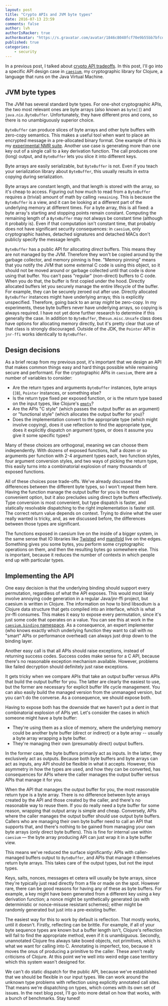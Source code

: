 ```yaml
---
layout: post
title: "Crypto APIs and JVM byte types"
date: 2016-07-13 23:59
comments: false
author: lvh
authorIsRacker: true
authorAvatar: "https://s.gravatar.com/avatar/1846c8040fcf70e9b55bb7bfcdb78bc4"
published: true
categories:
    - security
---
```


In a previous post, I talked about [crypto API tradeoffs][tradeoffs]. In this
post, I'll go into a specific API design case in [`caesium`][caesium], my
cryptographic library for Clojure, a language that runs on the Java Virtual
Machine.

<!-- more -->

## JVM byte types

The JVM has several standard byte types. For one-shot cryptographic APIs, the
two most relevant ones are byte arrays (also known as `byte[]`) and
`java.nio.ByteBuffer`.  Unfortunately, they have different pros and cons, so
there is no unambiguously superior choice.

`ByteBuffer` can produce slices of byte arrays and other byte buffers
with zero-copy semantics. This makes a useful tool when want to place
an encrypted message in a pre-allocated binary format. One example of
this is my [experimental NMR suite][magicnonce]. Another use case is
generating more than one key out of a single call to a key derivation
function. The call produces one (long) output, and `ByteBuffer` lets
you slice it into different keys.

Byte arrays are easily serializable, but `ByteBuffer` is not. Even if you
teach your serialization library about `ByteBuffer`, this usually results in
extra copying during serialization.

Byte arrays are constant length, and that length is stored with the array, so
it's cheap to access. Figuring out how much to read from a `ByteBuffer`
requires a (trivial) amount of math by calling `remaining`. This is because
the `ByteBuffer` is a view, and it can be looking at a different part of the
underlying memory at different times. For a byte array, this is all fixed: a
byte array's starting and stopping points remain constant. Computing the
remaining length of a `ByteBuffer` may not always be constant time (although
it probably is). Even if that computation isn't constant time, that probably
does not have significant security consequences: in `caesium`, only
cryptographic hashes, detached signatures and detached MACs don't publicly
specify the message length.

`ByteBuffer` has a public API for allocating *direct* buffers. This means they
are not managed by the JVM. Therefore they won't be copied around by the
garbage collector, and memory pinning is free. "Memory pinning" means that you
notify the JVM that some external C code is using this object, so it should
not be moved around or garbage collected until that code is done using that
buffer. You can't pass "regular" (non-direct) buffers to C code. When you do
that, the buffer is first copied under the hood. Directly allocated buffers
let you securely manage the entire lifecycle of the buffer. For example, they
can be securely zeroed out after use. Directly allocated `ByteBuffer`
instances might have underlying arrays; this is explicitly unspecified.
Therefore, going back to an array _might_ be zero-copy. In my experiments,
these byte buffers never have underlying arrays, so copying is always
required. I have not yet done further research to determine if this generally
the case. In addition to `ByteBuffer`, the`sun.misc.Unsafe` class does have
options for allocating memory directly, but it's pretty clear that use of that
class is strongly discouraged. Outside of the JDK, the `Pointer` API in
`jnr-ffi` works identically to `ByteBuffer`.

## Design decisions

As a brief recap from my previous post, it's important that we design an API
that makes common things easy and hard things possible while remaining secure
and performant. For the cryptographic APIs in `caesium`, there are a number of
variables to consider:

 * Are the return types and arguments `ByteBuffer` instances, byte arrays
   (`[B`), `Pointer` instances, or something else?
 * Is the return type fixed per exposed function, or is the return
   type based on the input types, like Clojure's [`empty`][clj-empty]?
 * Are the APIs "C style" (which passes the output buffer as an argument) or
   "functional style" (which allocates the output buffer for you)?
 * Does the implementation convert to the appropriate type (which might
   involve copying), does it use reflection to find the appropriate type, does
   it explicitly dispatch on argument types, or does it assume you give
   it some specific types?

Many of these choices are orthogonal, meaning we can choose them
independently. With dozens of exposed functions, half a dozen or so arguments
per function with 2-4 argument types each, two function styles, four argument
conversion styles, and two ways of picking the return type, this easily turns
into a combinatorial explosion of many thousands of exposed functions.

All of these choices pose trade-offs. We've already discussed the differences
between the different byte types, so I won't repeat them here. Having the
function manage the output buffer for you is the most convenient option, but
it also precludes using direct byte buffers effectively. Type conversion is
most convenient, but type dispatch is faster, and statically resolvable
dispatching to the right implementation is faster still. The correct return
value depends on context. Trying to divine what the user really wanted is
tricky, and, as we discussed before, the differences between those types are
significant.

The functions exposed in caesium live on the inside of a bigger system, in the
same sense that IO libraries like [Twisted][twisted] and [manifold][manifold]
live on the edges. Something gives you some bytes, you perform some
cryptographic operations on them, and then the resulting bytes go somewhere
else. This is important, because it reduces the number of contexts in which
people end up with particular types.

## Implementing the API

One easy decision is that the underlying binding should support every
permutation, regardless of what the API exposes. This would most likely
involve annoying code generation in a regular Java/jnr-ffi project, but
caesium is written in Clojure. The information on how to bind libsodium is a
Clojure data structure that gets compiled into an interface, which is what
jnr-ffi consumes. This makes it easy to expose every permutation, since it's
just some code that operates on a value. You can see this at work in the
[`caesium.binding` namespace][binding]. As a consequence, an expert
implementer (who knows exactly which underlying function they want to call
with no "smart" APIs or performance overhead) can always just drop down to the
binding layer.

Another easy call is that all APIs should raise exceptions, instead of
returning success codes. Success codes make sense for a C API, because there's
no reasonable exception mechanism available. However, problems like failed
decryption should definitely just raise exceptions.

It gets tricky when we compare APIs that take an output buffer versus APIs
that build the output buffer for you. The latter are clearly the easiest to
use, but the former are necessary for explicit buffer life cycle
management. You can also easily build the managed version from the unmanaged
version, but you can't do the converse. As a consequence, we should expose
both.

Having to expose both has the downside that we haven't put a dent in that
combinatorial explosion of APIs yet. Let's consider the cases in which someone
might have a byte buffer:

 - They're using them as a slice of memory, where the underlying memory could
   be another byte buffer (direct or indirect) or a byte array -- usually a
   byte array wrapping a byte buffer.
 - They're managing their own (presumably direct) output buffers.

In the former case, the byte buffers primarily act as inputs. In the latter,
they exclusively act as outputs. Because both byte buffers and byte arrays can
act as inputs, any API should be flexible in what it accepts. However, this
asymmetry in how the types are used, and how they can be converted, has
consequences for APIs where the caller manages the output buffer versus APIs
that manage it for you.

When the API that manages the output buffer for you, the most reasonable
return type is a byte array. There is no difference between byte arrays
created by the API and those created by the caller, and there's no reasonable
way to reuse them. If you do really need a byte buffer for some reason,
wrapping that output array is simple and cheap. Conversely, APIs where the
caller manages the output buffer should use output byte buffers. Callers who
are managing their own byte buffer need to call an API that supports that, and
there's nothing to be gained from managing your own byte arrays (only direct
byte buffers). This is fine for internal use within `caesium` — the byte array
producing API can just wrap it in a byte buffer view.

This means we've reduced the surface significantly: APIs with caller-managed
buffers output to `ByteBuffer`, and APIs that manage it themselves return byte
arrays. This takes care of the output types, but not the input types.

Keys, salts, nonces, messages et cetera will usually be byte arrays, since
they're typically just read directly from a file or made on the spot. However
rare, there can be good reasons for having any of these as byte buffers. For
example, a key might have been generated from a different key using a key
derivation function; a nonce might be synthetically generated (as with
deterministic or nonce-misuse resistant schemes); either might be randomly
generated but just into a pre-existing buffer.

The easiest way for this to work by default is reflection. That mostly works,
until it doesn't. Firstly, reflecting can be brittle. For example, if all of
your byte sequence types are known but a buffer length isn't, Clojure's
reflection will fail to find the appropriate method, even if it is
unambiguous. Secondly, unannotated Clojure fns always take boxed objects, not
primitives, which is what we want for calling into C. Annotating is imperfect,
too, because it moves the onus of producing a primitive to the caller. These
aren't really criticisms of Clojure. At this point we're well into weird edge
case territory which this system wasn't designed for.

We can't do static dispatch for the public API, because we've established that
we should be flexible in our input types. We can work around the unknown type
problems with reflection using explicitly annotated call sites. That means
we're dispatching on types, which comes with its own set of issues. In the
next blog post, I'll go into more detail on how that works, with a bunch of
benchmarks. Stay tuned!

[tradeoffs]: https://developer.rackspace.com/blog/tradeoffs-in-cryptographic-api-design/
[caesium]: https://github.com/lvh/caesium
[twisted]: https://twistedmatrix.com/
[manifold]: https://github.com/ztellman/manifold
[magicnonce]: https://github.com/lvh/caesium/blob/master/src/caesium/magicnonce/secretbox.clj
[libsodium]: https://github.com/jedisct1/libsodium
[byte-streams]: https://github.com/ztellman/byte-streams
[clj-empty]: https://clojure.github.io/clojure/clojure.core-api.html#clojure.core/empty
[binding]: https://github.com/lvh/caesium/blob/master/src/caesium/binding.clj#L13
